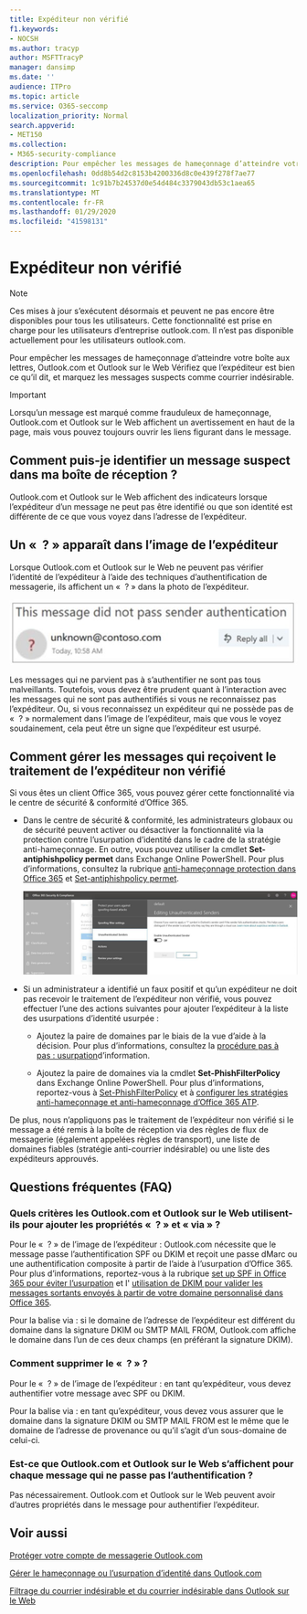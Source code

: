 ```yaml
---
title: Expéditeur non vérifié
f1.keywords:
- NOCSH
ms.author: tracyp
author: MSFTTracyP
manager: dansimp
ms.date: ''
audience: ITPro
ms.topic: article
ms.service: O365-seccomp
localization_priority: Normal
search.appverid:
- MET150
ms.collection:
- M365-security-compliance
description: Pour empêcher les messages de hameçonnage d’atteindre votre boîte aux lettres, Outlook.com et Outlook sur le Web Vérifiez que l’expéditeur est bien ce qu’il dit, et marquez les messages suspects comme courrier indésirable.
ms.openlocfilehash: 0dd8b54d2c8153b4200336d8c0e439f278f7ae77
ms.sourcegitcommit: 1c91b7b24537d0e54d484c3379043db53c1aea65
ms.translationtype: MT
ms.contentlocale: fr-FR
ms.lasthandoff: 01/29/2020
ms.locfileid: "41598131"
---
```

# <a name="unverified-sender"></a>Expéditeur non vérifié

> [!NOTE]
> Ces mises à jour s’exécutent désormais et peuvent ne pas encore être disponibles pour tous les utilisateurs. Cette fonctionnalité est prise en charge pour les utilisateurs d’entreprise outlook.com. Il n’est pas disponible actuellement pour les utilisateurs outlook.com.

Pour empêcher les messages de hameçonnage d’atteindre votre boîte aux lettres, Outlook.com et Outlook sur le Web Vérifiez que l’expéditeur est bien ce qu’il dit, et marquez les messages suspects comme courrier indésirable.

> [!IMPORTANT]
> Lorsqu’un message est marqué comme frauduleux de hameçonnage, Outlook.com et Outlook sur le Web affichent un avertissement en haut de la page, mais vous pouvez toujours ouvrir les liens figurant dans le message.

## <a name="how-can-i-identify-a-suspicious-message-in-my-inbox"></a>Comment puis-je identifier un message suspect dans ma boîte de réception ?

Outlook.com et Outlook sur le Web affichent des indicateurs lorsque l’expéditeur d’un message ne peut pas être identifié ou que son identité est différente de ce que vous voyez dans l’adresse de l’expéditeur.

## <a name="you-see-a--in-the-sender-image"></a>Un «  ? » apparaît dans l’image de l’expéditeur

Lorsque Outlook.com et Outlook sur le Web ne peuvent pas vérifier l’identité de l’expéditeur à l’aide des techniques d’authentification de messagerie, ils affichent un «  ? » dans la photo de l’expéditeur.

![Le message n’a pas passé la vérification](../media/message-did-not-pass-verification.jpg)

Les messages qui ne parvient pas à s’authentifier ne sont pas tous malveillants. Toutefois, vous devez être prudent quant à l’interaction avec les messages qui ne sont pas authentifiés si vous ne reconnaissez pas l’expéditeur. Ou, si vous reconnaissez un expéditeur qui ne possède pas de «  ? » normalement dans l’image de l’expéditeur, mais que vous le voyez soudainement, cela peut être un signe que l’expéditeur est usurpé.

## <a name="how-to-manage-which-messages-receive-the-unverified-sender-treatment"></a>Comment gérer les messages qui reçoivent le traitement de l’expéditeur non vérifié 

Si vous êtes un client Office 365, vous pouvez gérer cette fonctionnalité via le centre de sécurité & conformité d’Office 365.

- Dans le centre de sécurité & conformité, les administrateurs globaux ou de sécurité peuvent activer ou désactiver la fonctionnalité via la protection contre l’usurpation d’identité dans le cadre de la stratégie anti-hameçonnage. En outre, vous pouvez utiliser la cmdlet **Set-antiphishpolicy permet** dans Exchange Online PowerShell. Pour plus d’informations, consultez la rubrique [anti-hameçonnage protection dans Office 365](anti-phishing-protection.md) et [Set-antiphishpolicy permet](https://docs.microsoft.com/powershell/module/exchange/advanced-threat-protection/set-antiphishpolicy).

    ![Modification des expéditeurs non authentifiés dans l’interface graphique.](../media/unverified-sender-article-editing-unauthenticated-senders.jpg)

- Si un administrateur a identifié un faux positif et qu’un expéditeur ne doit pas recevoir le traitement de l’expéditeur non vérifié, vous pouvez effectuer l’une des actions suivantes pour ajouter l’expéditeur à la liste des usurpations d’identité usurpée :

  - Ajoutez la paire de domaines par le biais de la vue d’aide à la décision. Pour plus d’informations, consultez la [procédure pas à pas : usurpation](walkthrough-spoof-intelligence-insight.md)d’information.

  - Ajoutez la paire de domaines via la cmdlet **Set-PhishFilterPolicy** dans Exchange Online PowerShell. Pour plus d’informations, reportez-vous à [Set-PhishFilterPolicy](https://docs.microsoft.com/powershell/module/exchange/advanced-threat-protection/set-phishfilterpolicy) et à [configurer les stratégies anti-hameçonnage et anti-hameçonnage d’Office 365 ATP](set-up-anti-phishing-policies.md).

De plus, nous n’appliquons pas le traitement de l’expéditeur non vérifié si le message a été remis à la boîte de réception via des règles de flux de messagerie (également appelées règles de transport), une liste de domaines fiables (stratégie anti-courrier indésirable) ou une liste des expéditeurs approuvés.

## <a name="frequently-asked-questions"></a>Questions fréquentes (FAQ)

### <a name="what-criteria-does-outlookcom-and-outlook-on-the-web-use-to-add-the--and-the-via-properties"></a>Quels critères les Outlook.com et Outlook sur le Web utilisent-ils pour ajouter les propriétés «  ? » et « via » ?

Pour le «  ? » de l’image de l’expéditeur : Outlook.com nécessite que le message passe l’authentification SPF ou DKIM et reçoit une passe dMarc ou une authentification composite à partir de l’aide à l’usurpation d’Office 365. Pour plus d’informations, reportez-vous à la rubrique [set up SPF in Office 365 pour éviter l’usurpation](set-up-spf-in-office-365-to-help-prevent-spoofing.md) et l' [utilisation de DKIM pour valider les messages sortants envoyés à partir de votre domaine personnalisé dans Office 365](use-dkim-to-validate-outbound-email.md).

Pour la balise via : si le domaine de l’adresse de l’expéditeur est différent du domaine dans la signature DKIM ou SMTP MAIL FROM, Outlook.com affiche le domaine dans l’un de ces deux champs (en préférant la signature DKIM).

### <a name="how-do-i-remove-the-"></a>Comment supprimer le «  ? » ?

Pour le «  ? » de l’image de l’expéditeur : en tant qu’expéditeur, vous devez authentifier votre message avec SPF ou DKIM.

Pour la balise via : en tant qu’expéditeur, vous devez vous assurer que le domaine dans la signature DKIM ou SMTP MAIL FROM est le même que le domaine de l’adresse de provenance ou qu’il s’agit d’un sous-domaine de celui-ci.

### <a name="does-outlookcom-and-outlook-on-the-web-show-this-for-every-message-that-doesnt-pass-authentication"></a>Est-ce que Outlook.com et Outlook sur le Web s’affichent pour chaque message qui ne passe pas l’authentification ?

Pas nécessairement. Outlook.com et Outlook sur le Web peuvent avoir d’autres propriétés dans le message pour authentifier l’expéditeur.

## <a name="related-topics"></a>Voir aussi

[Protéger votre compte de messagerie Outlook.com](https://support.office.com/article/a4f20fc5-4307-4ece-8231-6d4d4bd8a9ba)

[Gérer le hameçonnage ou l’usurpation d’identité dans Outlook.com](https://support.office.com/article/0d882ea5-eedc-4bed-aebc-079ffa1105a3)

[Filtrage du courrier indésirable et du courrier indésirable dans Outlook sur le Web](https://support.office.com/article/db786e79-54e2-40cc-904f-d89d57b7f41d)
